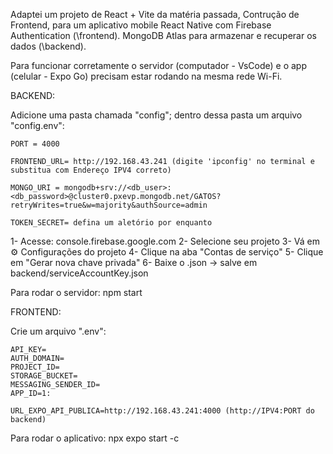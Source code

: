 Adaptei um projeto de React + Vite da matéria passada, Contrução de Frontend, para um aplicativo mobile React Native com Firebase Authentication (\frontend). MongoDB Atlas para armazenar e recuperar os dados (\backend).

Para funcionar corretamente o servidor (computador - VsCode) e o app (celular - Expo Go) precisam estar rodando na mesma rede Wi-Fi.

BACKEND:

  Adicione uma pasta chamada "config";
  dentro dessa pasta um arquivo "config.env":

    PORT = 4000

    FRONTEND_URL= http://192.168.43.241 (digite 'ipconfig' no terminal e substitua com Endereço IPV4 correto)

    MONGO_URI = mongodb+srv://<db_user>:<db_password>@cluster0.pxevp.mongodb.net/GATOS?retryWrites=true&w=majority&authSource=admin

    TOKEN_SECRET= defina um aletório por enquanto

  1- Acesse: console.firebase.google.com
  2- Selecione seu projeto
  3- Vá em ⚙️ Configurações do projeto
  4- Clique na aba "Contas de serviço"
  5- Clique em "Gerar nova chave privada"
  6- Baixe o .json → salve em backend/serviceAccountKey.json

  Para rodar o servidor:
    npm start



FRONTEND:

  Crie um arquivo ".env":

    API_KEY=
    AUTH_DOMAIN=
    PROJECT_ID=
    STORAGE_BUCKET=
    MESSAGING_SENDER_ID=
    APP_ID=1:

    URL_EXPO_API_PUBLICA=http://192.168.43.241:4000 (http://IPV4:PORT do backend)

  Para rodar o aplicativo:
    npx expo start -c
